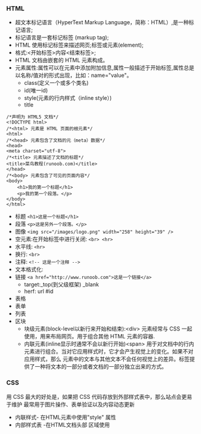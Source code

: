### HTML ###
* 超文本标记语言（HyperText Markup Language，简称：HTML）,是一种标记语言;
* 标记语言是一套标记标签 (markup tag);
* HTML 使用标记标签来描述网页;标签或元素(element);
* 格式:<开始标签>内容<结束标签>;
* HTML 文档由嵌套的 HTML 元素构成。
* 元素属性:属性可以在元素中添加附加信息,属性一般描述于开始标签,属性总是以名称/值对的形式出现，比如：name="value"。
	* class(定义一个或多个类名)  
	* id(唯一id)
	* style(元素的行内样式（inline style）)
	* title


```
/*声明为 HTML5 文档*/
<!DOCTYPE html>
/*<html> 元素是 HTML 页面的根元素*/
<html>
/*<head> 元素包含了文档的元（meta）数据*/
<head>
<meta charset="utf-8">
/*<title> 元素描述了文档的标题*/
<title>菜鸟教程(runoob.com)</title>
</head>
/*<body> 元素包含了可见的页面内容*/
<body>
    <h1>我的第一个标题</h1>
    <p>我的第一个段落。</p>
</body>
</html>
```

- 标题 ```<h1>这是一个标题</h1>```
- 段落 ```<p>这是另外一个段落。</p>```
- 图像 ```<img src="/images/logo.png" width="258" height="39" />```
- 空元素:在开始标签中进行关闭: ```<br> <hr>```
- 水平线: ```<hr>```
- 换行: ```<br>```
- 注释: ```<!-- 这是一个注释 -->```
- 文本格式化:
- 链接 ```<a href="http://www.runoob.com">这是一个链接</a>```
	- target:\_top(到父级框架) \_blank
	- herf: url #id
- 表格
- 表单
- 列表
- 区块
	- 块级元素(block-level以新行来开始和结束):&lt;div> 元素经常与 CSS 一起使用，用来布局网页。用于组合其他 HTML 元素的容器.
	- 内联元素(inline显示时通常不会以新行开始)&lt;span> 用于对文档中的行内元素进行组合。当对它应用样式时，它才会产生视觉上的变化。如果不对 <span> 应用样式，那么 <span> 元素中的文本与其他文本不会任何视觉上的差异。标签提供了一种将文本的一部分或者文档的一部分独立出来的方式。



### CSS ###
用 CSS 最大的好处是，如果把 CSS 代码存放到外部样式表中，那么站点会更易于维护
最常用于图片操作、表单验证以及内容动态更新
- 内联样式- 在HTML元素中使用"style" 属性
- 内部样式表 -在HTML文档头部 <head> 区域使用<style> 元素 来包含CSS
- 外部引用 - 使用外部 CSS 文件
- 外部样式表(External style sheet)<内部样式表(Internal style sheet)<内联样式(Inline style)


####　选择器　####
- #id
- .class
- tag.class
### 清除浮动 ###
浮动产生原因：一个子盒子使用了CSS float浮动属性，导致父级对象盒子不能被撑开
解决办法：清楚浮动

	<style type="text/css">
			.outer{border: 1px solid #ccc;background: #fc9;color: #fff; margin: 50px auto;padding: 50px;}
			.div1{width: 80px;height: 80px;background: red;float: left;}
			.div2{width: 80px;height: 80px;background: blue;float: left;}
			.div3{width: 80px;height: 280px;background: sienna;float: right;}
			.clear{clear:both; height: 0; line-height: 0; font-size: 0}
		</style>
	<div class="outer">
	    <div class="div1">1</div>
	    <div class="div2">2</div>
	    <div class="div3">3</div>
	    <div class="clear"></div>
	</div>
